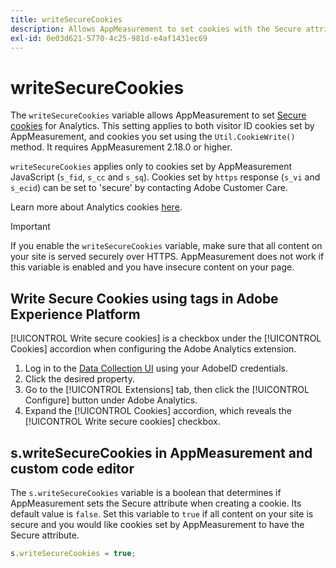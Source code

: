 ```yaml
---
title: writeSecureCookies
description: Allows AppMeasurement to set cookies with the Secure attribute.
exl-id: 0e03d621-5770-4c25-981d-e4af1431ec69
---
```

# writeSecureCookies

The `writeSecureCookies` variable allows AppMeasurement to set [Secure cookies](https://en.wikipedia.org/wiki/Secure_cookie) for Analytics. This setting applies to both visitor ID cookies set by AppMeasurement, and cookies you set using the `Util.CookieWrite()` method. It requires AppMeasurement 2.18.0 or higher. 

`writeSecureCookies` applies only to cookies set by AppMeasurement JavaScript (`s_fid`, `s_cc` and `s_sq`). Cookies set by `https` response (`s_vi` and `s_ecid`) can be set to 'secure' by contacting Adobe Customer Care. 

Learn more about Analytics cookies [here](https://experienceleague.adobe.com/docs/core-services/interface/administration/ec-cookies/cookies-analytics.html).

>[!IMPORTANT]
>
>If you enable the `writeSecureCookies` variable, make sure that all content on your site is served securely over HTTPS. AppMeasurement does not work if this variable is enabled and you have insecure content on your page.

## Write Secure Cookies using tags in Adobe Experience Platform

[!UICONTROL Write secure cookies] is a checkbox under the [!UICONTROL Cookies] accordion when configuring the Adobe Analytics extension.

1. Log in to the [Data Collection UI](https://experience.adobe.com/data-collection) using your AdobeID credentials.
2. Click the desired property.
3. Go to the [!UICONTROL Extensions] tab, then click the [!UICONTROL Configure] button under Adobe Analytics.
4. Expand the [!UICONTROL Cookies] accordion, which reveals the [!UICONTROL Write secure cookies] checkbox.

## s.writeSecureCookies in AppMeasurement and custom code editor

The `s.writeSecureCookies` variable is a boolean that determines if AppMeasurement sets the Secure attribute when creating a cookie. Its default value is `false`. Set this variable to `true` if all content on your site is secure and you would like cookies set by AppMeasurement to have the Secure attribute.

```js
s.writeSecureCookies = true;
```
